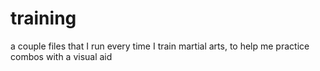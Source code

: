 # training
 
a couple files that I run every time I train martial arts, to help me practice combos with a visual aid
